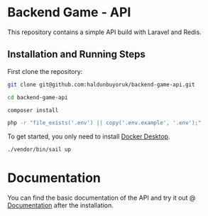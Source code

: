 # Backend Game - API

This repository contains a simple API build with Laravel and Redis.

## Installation and Running Steps

First clone the repository:

```bash
git clone git@github.com:haldunbuyoruk/backend-game-api.git
```
```bash
cd backend-game-api
```
```bash
composer install
```

```bash
php -r "file_exists('.env') || copy('.env.example', '.env');"
```

To get started, you only need to install [Docker Desktop](https://www.docker.com/products/docker-desktop).

```bash
./vendor/bin/sail up
```

# Documentation

You can find the basic documentation of the API and try it out @ [Documentation](http://localhost/api/documentation) after the installation.
